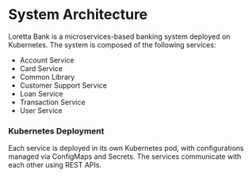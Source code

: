 # System Architecture

Loretta Bank is a microservices-based banking system deployed on Kubernetes. The system is composed of the following services:

- Account Service
- Card Service
- Common Library
- Customer Support Service
- Loan Service
- Transaction Service
- User Service

### Kubernetes Deployment

Each service is deployed in its own Kubernetes pod, with configurations managed via ConfigMaps and Secrets. The services communicate with each other using REST APIs.
